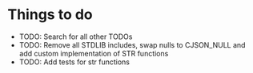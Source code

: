 # Things to do
- TODO: Search for all other TODOs
- TODO: Remove all STDLIB includes, swap nulls to CJSON_NULL and add custom implementation of STR functions
- TODO: Add tests for str functions